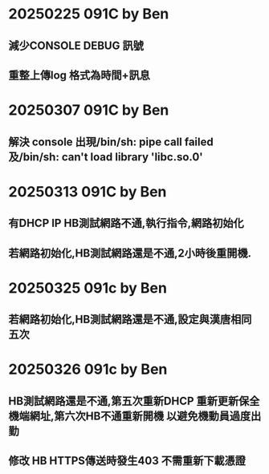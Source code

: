 # 20250225 091C by Ben
## 減少CONSOLE DEBUG 訊號
## 重整上傳log 格式為時間+訊息

# 20250307 091C by Ben
## 解決 console 出現/bin/sh: pipe call failed及/bin/sh: can't load library 'libc.so.0'

# 20250313 091C by Ben
## 有DHCP IP HB測試網路不通,執行指令,網路初始化
## 若網路初始化,HB測試網路還是不通,2小時後重開機.

# 20250325 091c by Ben
## 若網路初始化,HB測試網路還是不通,設定與漢唐相同五次

# 20250326 091c by Ben
## HB測試網路還是不通,第五次重新DHCP 重新更新保全機端網址,第六次HB不通重新開機 以避免機動員過度出勤
## 修改 HB HTTPS傳送時發生403 不需重新下載憑證
